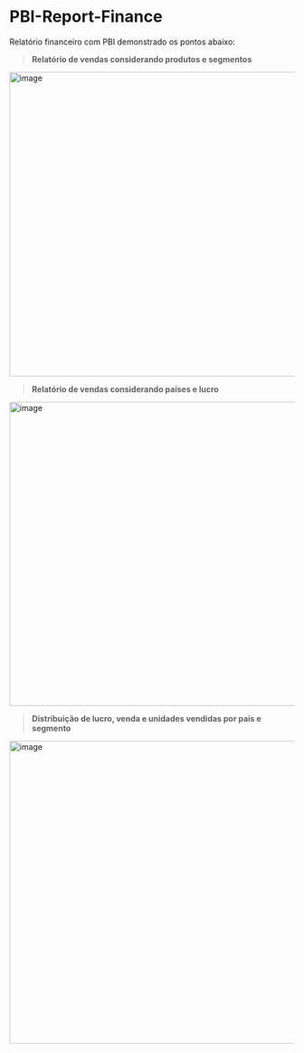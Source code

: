 # PBI-Report-Finance
Relatório financeiro com PBI demonstrado os pontos abaixo:

> **Relatório de vendas considerando produtos e segmentos**

<img width="952" height="538" alt="image" src="https://github.com/user-attachments/assets/38aa9ca8-5a39-4fc3-b816-f953bc718d23" />

> **Relatório de vendas considerando países e lucro**

<img width="948" height="537" alt="image" src="https://github.com/user-attachments/assets/425f381a-618d-46dc-9ac5-fdbe5ab3ed73" />

> **Distribuição de lucro, venda e unidades vendidas por país e segmento**

<img width="945" height="535" alt="image" src="https://github.com/user-attachments/assets/bae0f925-34fd-406a-96c0-1961ee940900" />
